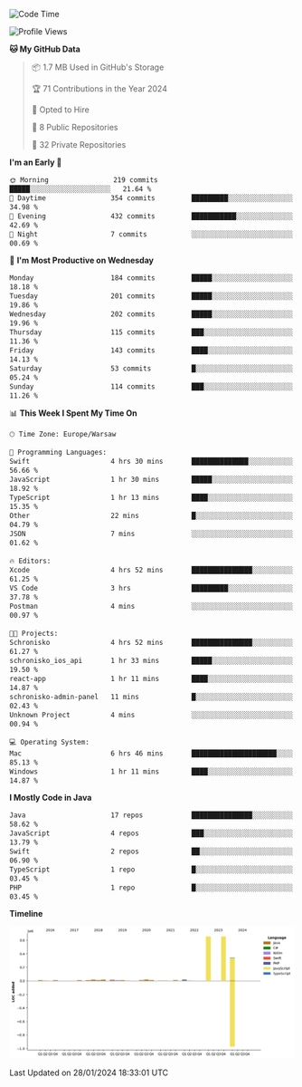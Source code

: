 <!--START_SECTION:waka-->
![Code Time](http://img.shields.io/badge/Code%20Time-159%20hrs%205%20mins-blue)

![Profile Views](http://img.shields.io/badge/Profile%20Views-1-blue)

**🐱 My GitHub Data** 

> 📦 1.7 MB Used in GitHub's Storage 
 > 
> 🏆 71 Contributions in the Year 2024
 > 
> 💼 Opted to Hire
 > 
> 📜 8 Public Repositories 
 > 
> 🔑 32 Private Repositories 
 > 
**I'm an Early 🐤** 

```text
🌞 Morning                219 commits         █████░░░░░░░░░░░░░░░░░░░░   21.64 % 
🌆 Daytime                354 commits         █████████░░░░░░░░░░░░░░░░   34.98 % 
🌃 Evening                432 commits         ███████████░░░░░░░░░░░░░░   42.69 % 
🌙 Night                  7 commits           ░░░░░░░░░░░░░░░░░░░░░░░░░   00.69 % 
```
📅 **I'm Most Productive on Wednesday** 

```text
Monday                   184 commits         █████░░░░░░░░░░░░░░░░░░░░   18.18 % 
Tuesday                  201 commits         █████░░░░░░░░░░░░░░░░░░░░   19.86 % 
Wednesday                202 commits         █████░░░░░░░░░░░░░░░░░░░░   19.96 % 
Thursday                 115 commits         ███░░░░░░░░░░░░░░░░░░░░░░   11.36 % 
Friday                   143 commits         ████░░░░░░░░░░░░░░░░░░░░░   14.13 % 
Saturday                 53 commits          █░░░░░░░░░░░░░░░░░░░░░░░░   05.24 % 
Sunday                   114 commits         ███░░░░░░░░░░░░░░░░░░░░░░   11.26 % 
```


📊 **This Week I Spent My Time On** 

```text
🕑︎ Time Zone: Europe/Warsaw

💬 Programming Languages: 
Swift                    4 hrs 30 mins       ██████████████░░░░░░░░░░░   56.66 % 
JavaScript               1 hr 30 mins        █████░░░░░░░░░░░░░░░░░░░░   18.92 % 
TypeScript               1 hr 13 mins        ████░░░░░░░░░░░░░░░░░░░░░   15.35 % 
Other                    22 mins             █░░░░░░░░░░░░░░░░░░░░░░░░   04.79 % 
JSON                     7 mins              ░░░░░░░░░░░░░░░░░░░░░░░░░   01.62 % 

🔥 Editors: 
Xcode                    4 hrs 52 mins       ███████████████░░░░░░░░░░   61.25 % 
VS Code                  3 hrs               █████████░░░░░░░░░░░░░░░░   37.78 % 
Postman                  4 mins              ░░░░░░░░░░░░░░░░░░░░░░░░░   00.97 % 

🐱‍💻 Projects: 
Schronisko               4 hrs 52 mins       ███████████████░░░░░░░░░░   61.27 % 
schronisko_ios_api       1 hr 33 mins        █████░░░░░░░░░░░░░░░░░░░░   19.50 % 
react-app                1 hr 11 mins        ████░░░░░░░░░░░░░░░░░░░░░   14.87 % 
schronisko-admin-panel   11 mins             █░░░░░░░░░░░░░░░░░░░░░░░░   02.43 % 
Unknown Project          4 mins              ░░░░░░░░░░░░░░░░░░░░░░░░░   00.94 % 

💻 Operating System: 
Mac                      6 hrs 46 mins       █████████████████████░░░░   85.13 % 
Windows                  1 hr 11 mins        ████░░░░░░░░░░░░░░░░░░░░░   14.87 % 
```

**I Mostly Code in Java** 

```text
Java                     17 repos            ███████████████░░░░░░░░░░   58.62 % 
JavaScript               4 repos             ███░░░░░░░░░░░░░░░░░░░░░░   13.79 % 
Swift                    2 repos             ██░░░░░░░░░░░░░░░░░░░░░░░   06.90 % 
TypeScript               1 repo              █░░░░░░░░░░░░░░░░░░░░░░░░   03.45 % 
PHP                      1 repo              █░░░░░░░░░░░░░░░░░░░░░░░░   03.45 % 
```



**Timeline**

![Lines of Code chart](https://raw.githubusercontent.com/KuaQ/KuaQ/main/assets/bar_graph.png)


 Last Updated on 28/01/2024 18:33:01 UTC
<!--END_SECTION:waka-->
